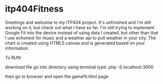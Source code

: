 itp404Fitness
=============
Greetings and welcome to my ITP404 project. 
It's unfinished and I'm still working on it, but check out what I have so far.
I'm still trying to implement Google Fit into the device instead of using data I created, but other than that I use echonest for music and a weather api to pull weather in your city.
The chart is created using HTML5 canvas and is generated based on your information.

To RUN:

download file
go into directory using terminal
type: php -S localhost:3000

then go to browser and open the gamefit.html page
